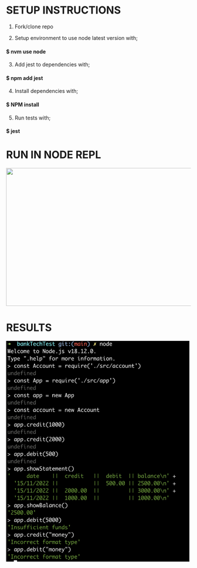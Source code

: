 # SETUP INSTRUCTIONS 

1. Fork/clone repo
 
2. Setup environment to use node latest version with;
#### $ nvm use node

3. Add jest to dependencies with;
#### $ npm add jest

4. Install dependencies with;
#### $ NPM install

5. Run tests with;
#### $ jest

# RUN IN NODE REPL
<img src="https://github.com/JoeOsborne77/bankTechTest/blob/main/img/REPL2.gif" width="550" height="375" />


# RESULTS
<img src="https://github.com/JoeOsborne77/bankTechTest/blob/main/img/repl.jpg" width="500" height="600" />


